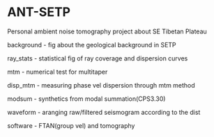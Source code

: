 # ANT-SETP
Personal ambient noise tomography project about SE Tibetan Plateau

background - fig about the geological background in SETP

ray_stats - statistical fig of ray coverage and dispersion curves

mtm - numerical test for multitaper

disp_mtm - measuring phase vel dispersion through mtm method

modsum - synthetics from modal summation(CPS3.30)

waveform - aranging raw/filtered seismogram according to the dist

software - FTAN(group vel) and tomography
